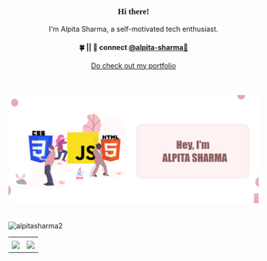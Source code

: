 <h3 align="center" style="font-family:impact;"> Hi there!</h3>

<p align="center">
I'm Alpita Sharma, a self-motivated tech enthusiast.
</p>
 <h4 align="center">
 🍀 || 💬 connect <a href="https://www.linkedin.com/in/alpitasharma9">@alpita-sharma🌸</a>
</h4>
<p  align="center">
  <a href="https://alpitasharma2.github.io/myepitome/"> Do check out my portfolio</a>
</p> <br>

<div style="padding: 20px 0px;"><img src="./yay1.png" alt="aaaa"></div>

<p align="left"> <img src="https://komarev.com/ghpvc/?username=alpitasharma2&label=Profile%20views&color=0e75b6&style=flat" alt="alpitasharma2" /> </p>



</p>

<table width="100%">
  <tr>
    <td>

   <tr> <td> <img height="180em" src="https://github-profile-summary-cards.vercel.app/api/cards/profile-details?username=alpitasharma2&theme=dracula"></td>
     <td><img height="180em" src="https://github-profile-summary-cards.vercel.app/api/cards/most-commit-language?username=alpitasharma2&theme=dracula"></td>
  </tr>
  </tr>
 <table>
   
   
